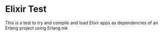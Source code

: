 # Elixir Test

This is a test to try and compile and load Elixir apps as dependencies of an Erlang project using Erlang.mk